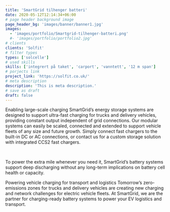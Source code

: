 ```yaml
---
title: 'SmartGrid tilhenger batteri'
date: 2020-05-12T12:14:34+06:00
# page header background image
page_header_bg: 'images/banner/banner1.jpg'
images:
  - 'images/portfolio/Smartgrid-tilhenger-batteri.png'
  #- 'images/portfolio/portfolio2.jpg'
# clients
clients: 'Solfit'
# filter types
types: ['solcelle']
# used skills
skills: ['integrert på taket', 'carport', 'vanntett', '12 m span']
# porjects link
project_link: 'https://solfit.co.uk/'
# meta description
description: 'This is meta description.'
# save as draft
draft: false
---
```


Enabling large-scale charging
SmartGrid’s energy storage systems are designed to support ultra-fast charging for trucks and delivery vehicles, providing constant output independent of grid connections. Our modular systems can easily be scaled, connected and extended to support vehicle fleets of any size and future growth. Simply connect fast chargers to the built-in DC or AC connections, or contact us for a custom storage solution with integrated CCS2 fast chargers.

​

To power the extra mile whenever you need it, SmartGrid’s battery systems support deep discharging without any long-term implications on battery cell health or capacity.

Powering vehicle charging for transport and logistics
Tomorrow’s zero-emissions zones for trucks and delivery vehicles are creating new charging and network challenges for electric vehicle fleets. At SmartGrid, we are the partner for charging-ready battery systems to power your EV logistics and transport.
